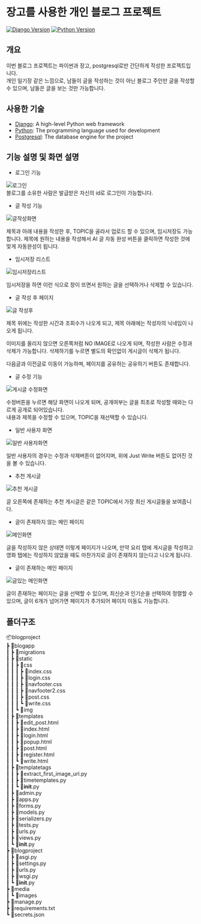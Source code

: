 # 장고를 사용한 개인 블로그 프로젝트

[![Django Version](https://img.shields.io/badge/django-4.2.5-brightgreen)](https://www.djangoproject.com/)
[![Python Version](https://img.shields.io/badge/python-3.11-blue)](https://www.python.org/)

## 개요

이번 블로그 프로젝트는 파이썬과 장고, postgresql로만 간단하게 작성한 프로젝트입니다.  
개인 일기장 같은 느낌으로, 남들이 글을 작성하는 것이 아닌 블로그 주인만 글을 작성할 수 있으며, 남들은 글을 보는 것만 가능합니다.

## 사용한 기술

- [Django](https://www.djangoproject.com/): A high-level Python web framework
- [Python](https://www.python.org/): The programming language used for development
- [Postgresql](https://www.postgresql.org/): The database engine for the project


## 기능 설명 및 화면 설명

- 로그인 기능    

![로그인](https://github.com/wdyneed/django_blog_MadeInDojo/assets/88184651/da5d8bd8-0aba-4c9e-b14e-f88ebdabbfa0)  
블로그를 소유한 사람은 발급받은 자신의 id로 로그인이 가능합니다.


- 글 작성 기능

![글작성화면](https://github.com/wdyneed/django_blog_MadeInDojo/assets/88184651/5f194a60-e284-40b1-837c-d23c7b7ae13f)

제목과 아래 내용을 작성한 후, TOPIC을 골라서 업로드 할 수 있으며, 임시저장도 가능합니다. 제목에 원하는 내용을 작성해서 AI 글 자동 완성 버튼을 클릭하면 작성한 것에 맞게 자동완성이 됩니다.

- 임시저장 리스트

![임시저장리스트](https://github.com/wdyneed/django_blog_MadeInDojo/assets/88184651/6b4fe137-f709-43f2-8eda-a93fd153ddfd)

임시저장을 하면 이런 식으로 창이 뜨면서 원하는 글을 선택하거나 삭제할 수 있습니다.  

- 글 작성 후 페이지

![글 작성후](https://github.com/wdyneed/django_blog_MadeInDojo/assets/88184651/64150cf0-4aa3-42a7-80a1-0806022f75ad)

제목 위에는 작성한 시간과 조회수가 나오게 되고, 제목 아래에는 작성자의 닉네임이 나오게 됩니다.

이미지를 올리지 않으면 오른쪽처럼 NO IMAGE로 나오게 되며, 작성한 사람은 수정과 삭제가 가능합니다. 삭제하기를 누르면 별도의 확인없이 게시글이 삭제가 됩니다.

다음글과 이전글로 이동이 가능하며, 페이지를 공유하는 공유하기 버튼도 존재합니다.


- 글 수정 기능

![게시글 수정화면](https://github.com/wdyneed/django_blog_MadeInDojo/assets/88184651/3cdef6b5-4510-4cad-94e5-8c8d3c77140d)

수정버튼을 누르면 해당 화면이 나오게 되며, 공개여부는 글을 최초로 작성할 때와는 다르게 공개로 되어있습니다.  
내용과 제목을 수정할 수 있으며, TOPIC을 재선택할 수 있습니다.

- 일반 사용자 화면

![일반 사용자화면](https://github.com/wdyneed/django_blog_MadeInDojo/assets/88184651/1ee00c98-276d-4f01-97c1-ccf1ea33a3e0)

일반 사용자의 경우는 수정과 삭제버튼이 없어지며, 위에 Just Write 버튼도 없어진 것을 볼 수 있습니다. 

- 추천 게시글  

![추천 게시글](https://github.com/wdyneed/django_blog_MadeInDojo/assets/88184651/cb850b8a-807b-43d5-8870-46e1761449a0)

글 오른쪽에 존재하는 추천 게시글은 같은 TOPIC에서 가장 최신 게시글들을 보여줍니다.


- 글이 존재하지 않는 메인 페이지

![메인화면](https://github.com/wdyneed/django_blog_MadeInDojo/assets/88184651/328c9b43-c268-4654-895a-f76d46969311)

글을 작성하지 않은 상태면 이렇게 페이지가 나오며, 만약 요리 탭에 게시글을 작성하고 영화 탭에는 작성하지 않았을 때도 마찬가지로 글이 존재하지 않는다고 나오게 됩니다.

- 글이 존재하는 메인 페이지

![글있는 메인화면](https://github.com/wdyneed/django_blog_MadeInDojo/assets/88184651/5a41939d-0314-4010-99d7-37d400fb6873)

글이 존재하는 페이지는 글을 선택할 수 있으며, 최신순과 인기순을 선택하여 정렬할 수 있으며, 글이 6개가 넘어가면 페이지가 추가되어 페이지 이동도 가능합니다.


## 폴더구조

📦blogproject  
 ┣ 📂blogapp  
 ┃ ┣ 📂migrations  
 ┃ ┣ 📂static  
 ┃ ┃ ┣ 📂css  
 ┃ ┃ ┃ ┣ 📜index.css  
 ┃ ┃ ┃ ┣ 📜login.css  
 ┃ ┃ ┃ ┣ 📜navfooter.css  
 ┃ ┃ ┃ ┣ 📜navfooter2.css  
 ┃ ┃ ┃ ┣ 📜post.css  
 ┃ ┃ ┃ ┗ 📜write.css  
 ┃ ┃ ┗ 📂img  
 ┃ ┣ 📂templates  
 ┃ ┃ ┣ 📜edit_post.html  
 ┃ ┃ ┣ 📜index.html  
 ┃ ┃ ┣ 📜login.html  
 ┃ ┃ ┣ 📜popup.html  
 ┃ ┃ ┣ 📜post.html  
 ┃ ┃ ┣ 📜register.html  
 ┃ ┃ ┗ 📜write.html  
 ┃ ┣ 📂templatetags  
 ┃ ┃ ┣ 📜extract_first_image_url.py  
 ┃ ┃ ┣ 📜timetemplates.py  
 ┃ ┃ ┗ 📜__init__.py  
 ┃ ┣ 📜admin.py  
 ┃ ┣ 📜apps.py  
 ┃ ┣ 📜forms.py  
 ┃ ┣ 📜models.py  
 ┃ ┣ 📜serializers.py  
 ┃ ┣ 📜tests.py  
 ┃ ┣ 📜urls.py  
 ┃ ┣ 📜views.py  
 ┃ ┗ 📜__init__.py  
 ┣ 📂blogproject  
 ┃ ┣ 📜asgi.py  
 ┃ ┣ 📜settings.py  
 ┃ ┣ 📜urls.py  
 ┃ ┣ 📜wsgi.py  
 ┃ ┗ 📜__init__.py  
 ┣ 📂media  
 ┃ ┗ 📂images  
 ┣ 📜manage.py  
 ┣ 📜requirements.txt  
 ┗ 📜secrets.json  

